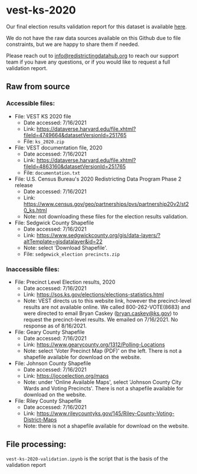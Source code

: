 # vest-ks-2020

Our final election results validation report for this dataset is available [here](https://redistrictingdatahub.org/dataset/vest-2020-kansas-precinct-and-election-results/).

We do not have the raw data sources available on this Github due to file constraints, but we are happy to share them if needed. 

Please reach out to info@redistrictingdatahub.org to reach our support team if you have any questions, or if you would like to request a full validation report. 

## Raw from source

### Accessible files:

- File: VEST KS 2020 file
   - Date accessed: 7/16/2021
   - Link: https://dataverse.harvard.edu/file.xhtml?fileId=4749664&datasetVersionId=251765
   - File: `ks_2020.zip`
- File: VEST documentation file, 2020
   - Date accessed: 7/16/2021
   - Link: https://dataverse.harvard.edu/file.xhtml?fileId=4863160&datasetVersionId=251765
   - File: `documentation.txt`
- File: U.S. Census Bureau's 2020 Redistricting Data Program Phase 2 release
  - Date accessed: 7/16/2021
  - Link: https://www.census.gov/geo/partnerships/pvs/partnership20v2/st20_ks.html
  - Note: not downloading these files for the election results validation. 
- File: Sedgwick County Shapefile
  - Date accessed: 7/16/2021
  - Link: https://www.sedgwickcounty.org/gis/data-layers/?altTemplate=gisdatalayer&id=22
  - Note: select 'Download Shapefile'. 
  - File: `sedgewick_election precincts.zip`


### Inaccessible files:
- File: Precinct Level Election results, 2020
  - Date accessed: 7/16/2021
  - Link: https://sos.ks.gov/elections/elections-statistics.html
  - Note: VEST directs us to this website link, however the precinct-level results are not available online. We called 800-262-VOTE(8683) and were directed to email Bryan Caskey (bryan.caskey@ks.gov) to request the precinct-level results. We emailed on 7/16/2021. No response as of 8/16/2021. 
- File: Geary County Shapefile
  - Date accessed: 7/16/2021
  - Link: https://www.gearycounty.org/1312/Polling-Locations
  - Note: select 'Voter Precinct Map (PDF)' on the left. There is not a shapefile available for download on the website. 
- File: Johnson County Shapefile
  - Date accessed: 7/16/2021
  - Link: https://jocoelection.org/maps
  - Note: under 'Online Available Maps', select 'Johnson County City Wards and Voting Precincts'. There is not a shapefile available for download on the website. 
- File: Riley County Shapefile
  - Date accessed: 7/16/2021
  - Link: https://www.rileycountyks.gov/145/Riley-County-Voting-District-Maps
  - Note: there is not a shapefile available for download on the website. 


## File processing:

`vest-ks-2020-validation.ipynb` is the script that is the basis of the validation report

